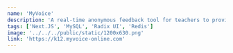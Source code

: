 ```yaml
---
name: 'MyVoice'
description: 'A real-time anonymous feedback tool for teachers to provide feedback to leaders.'
tags: ['Next.JS', 'MySQL', 'Radix UI', 'Redis']
image: '../../../public/static/1200x630.png'
link: 'https://k12.myvoice-online.com'
---
```

